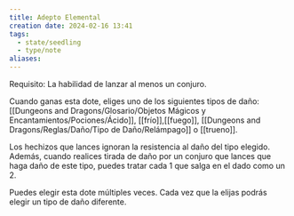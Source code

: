 ```yaml
---
title: Adepto Elemental
creation date: 2024-02-16 13:41
tags:
  - state/seedling
  - type/note
aliases:
---
```

Requisito: La habilidad de lanzar al menos un conjuro.

Cuando ganas esta dote, eliges uno de los siguientes tipos de daño: [[Dungeons and Dragons/Glosario/Objetos Mágicos y Encantamientos/Pociones/Ácido]], [[frío]],[[fuego]], [[Dungeons and Dragons/Reglas/Daño/Tipo de Daño/Relámpago]] o [[trueno]].

Los hechizos que lances ignoran la resistencia al daño del tipo elegido. Además, cuando realices
tirada de daño por un conjuro que lances que haga daño de este tipo, puedes tratar cada 1 que salga en el dado como un 2.

Puedes elegir esta dote múltiples veces. Cada vez que la elijas podrás elegir un tipo de daño diferente.
